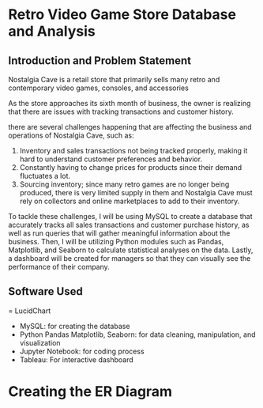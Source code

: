 # Retro Video Game Store Database and Analysis
## Introduction and Problem Statement
Nostalgia Cave is a retail store that primarily sells many retro and contemporary video games, consoles, and accessories

As the store approaches its sixth month of business, the owner is realizing that there are issues with tracking transactions and customer history. 

there are several challenges happening that are affecting the business and operations of Nostalgia Cave, such as:
1. Inventory and sales transactions not being tracked properly, making it hard to understand customer preferences and behavior.
2. Constantly having to change prices for products since their demand fluctuates a lot.
3. Sourcing inventory; since many retro games are no longer being produced, there is very limited supply in them and Nostalgia Cave must rely on collectors and online marketplaces to add to their inventory. 

To tackle these challenges, I will be using MySQL to create a database that accurately tracks all sales transactions and customer purchase history, as well as run queries that will gather meaningful information about the business.
Then, I will be utilizing Python modules such as Pandas, Matplotlib, and Seaborn to calculate statistical analyses on the data.
Lastly, a dashboard will be created for managers so that they can visually see the performance of their company.

## Software Used
= LucidChart
- MySQL: for creating the database
- Python Pandas Matplotlib, Seaborn: for data cleaning, manipulation, and visualization
- Jupyter Notebook: for coding process
- Tableau: For interactive dashboard

# Creating the ER Diagram
